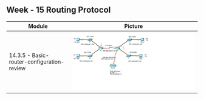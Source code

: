 
## Week - 15 Routing Protocol

| Module | Picture  |
|--|--|
|14.3.5 - Basic-router-configuration-review |![Alt text](./img/1435.jpg) |





